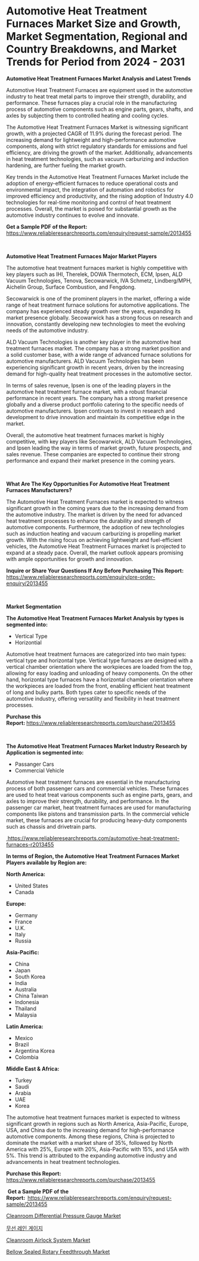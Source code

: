 <p><h1>Automotive Heat Treatment Furnaces Market Size and Growth, Market Segmentation, Regional and Country Breakdowns, and Market Trends for Period from 2024 -  2031</h1></p><p><strong>Automotive Heat Treatment Furnaces Market Analysis and Latest Trends</strong></p>
<p><p>Automotive Heat Treatment Furnaces are equipment used in the automotive industry to heat treat metal parts to improve their strength, durability, and performance. These furnaces play a crucial role in the manufacturing process of automotive components such as engine parts, gears, shafts, and axles by subjecting them to controlled heating and cooling cycles.</p><p>The Automotive Heat Treatment Furnaces Market is witnessing significant growth, with a projected CAGR of 11.9% during the forecast period. The increasing demand for lightweight and high-performance automotive components, along with strict regulatory standards for emissions and fuel efficiency, are driving the growth of the market. Additionally, advancements in heat treatment technologies, such as vacuum carburizing and induction hardening, are further fueling the market growth.</p><p>Key trends in the Automotive Heat Treatment Furnaces Market include the adoption of energy-efficient furnaces to reduce operational costs and environmental impact, the integration of automation and robotics for improved efficiency and productivity, and the rising adoption of Industry 4.0 technologies for real-time monitoring and control of heat treatment processes. Overall, the market is poised for substantial growth as the automotive industry continues to evolve and innovate.</p></p>
<p><strong>Get a Sample PDF of the Report:&nbsp;</strong> <a href="https://www.reliableresearchreports.com/enquiry/request-sample/2013455">https://www.reliableresearchreports.com/enquiry/request-sample/2013455</a></p>
<p>&nbsp;</p>
<p><strong>Automotive Heat Treatment Furnaces Major Market Players</strong></p>
<p><p>The automotive heat treatment furnaces market is highly competitive with key players such as IHI, Therelek, DOWA Thermotech, ECM, Ipsen, ALD Vacuum Technologies, Tenova, Secowarwick, IVA Schmetz, Lindberg/MPH, Aichelin Group, Surface Combustion, and Fengdong.</p><p>Secowarwick is one of the prominent players in the market, offering a wide range of heat treatment furnace solutions for automotive applications. The company has experienced steady growth over the years, expanding its market presence globally. Secowarwick has a strong focus on research and innovation, constantly developing new technologies to meet the evolving needs of the automotive industry.</p><p>ALD Vacuum Technologies is another key player in the automotive heat treatment furnaces market. The company has a strong market position and a solid customer base, with a wide range of advanced furnace solutions for automotive manufacturers. ALD Vacuum Technologies has been experiencing significant growth in recent years, driven by the increasing demand for high-quality heat treatment processes in the automotive sector.</p><p>In terms of sales revenue, Ipsen is one of the leading players in the automotive heat treatment furnace market, with a robust financial performance in recent years. The company has a strong market presence globally and a diverse product portfolio catering to the specific needs of automotive manufacturers. Ipsen continues to invest in research and development to drive innovation and maintain its competitive edge in the market.</p><p>Overall, the automotive heat treatment furnaces market is highly competitive, with key players like Secowarwick, ALD Vacuum Technologies, and Ipsen leading the way in terms of market growth, future prospects, and sales revenue. These companies are expected to continue their strong performance and expand their market presence in the coming years.</p></p>
<p>&nbsp;</p>
<p><strong>What Are The Key Opportunities For Automotive Heat Treatment Furnaces Manufacturers?</strong></p>
<p><p>The Automotive Heat Treatment Furnaces market is expected to witness significant growth in the coming years due to the increasing demand from the automotive industry. The market is driven by the need for advanced heat treatment processes to enhance the durability and strength of automotive components. Furthermore, the adoption of new technologies such as induction heating and vacuum carburizing is propelling market growth. With the rising focus on achieving lightweight and fuel-efficient vehicles, the Automotive Heat Treatment Furnaces market is projected to expand at a steady pace. Overall, the market outlook appears promising with ample opportunities for growth and innovation.</p></p>
<p><strong>Inquire or Share Your Questions If Any Before Purchasing This Report:</strong> <a href="https://www.reliableresearchreports.com/enquiry/pre-order-enquiry/2013455">https://www.reliableresearchreports.com/enquiry/pre-order-enquiry/2013455</a></p>
<p>&nbsp;</p>
<p><strong>Market Segmentation</strong></p>
<p><strong>The Automotive Heat Treatment Furnaces Market Analysis by types is segmented into:</strong></p>
<p><ul><li>Vertical Type</li><li>Horizontial</li></ul></p>
<p><p>Automotive heat treatment furnaces are categorized into two main types: vertical type and horizontal type. Vertical type furnaces are designed with a vertical chamber orientation where the workpieces are loaded from the top, allowing for easy loading and unloading of heavy components. On the other hand, horizontal type furnaces have a horizontal chamber orientation where the workpieces are loaded from the front, enabling efficient heat treatment of long and bulky parts. Both types cater to specific needs of the automotive industry, offering versatility and flexibility in heat treatment processes.</p></p>
<p><strong>Purchase this Report:&nbsp;</strong><a href="https://www.reliableresearchreports.com/purchase/2013455">https://www.reliableresearchreports.com/purchase/2013455</a></p>
<p>&nbsp;</p>
<p><strong>The Automotive Heat Treatment Furnaces Market Industry Research by Application is segmented into:</strong></p>
<p><ul><li>Passanger Cars</li><li>Commercial Vehicle</li></ul></p>
<p><p>Automotive heat treatment furnaces are essential in the manufacturing process of both passenger cars and commercial vehicles. These furnaces are used to heat treat various components such as engine parts, gears, and axles to improve their strength, durability, and performance. In the passenger car market, heat treatment furnaces are used for manufacturing components like pistons and transmission parts. In the commercial vehicle market, these furnaces are crucial for producing heavy-duty components such as chassis and drivetrain parts.</p></p>
<p><a href="https://www.reliableresearchreports.com/automotive-heat-treatment-furnaces-r2013455">&nbsp;https://www.reliableresearchreports.com/automotive-heat-treatment-furnaces-r2013455</a></p>
<p><strong>In terms of Region, the Automotive Heat Treatment Furnaces Market Players available by Region are:</strong></p>
<p>
    <p> <strong> North America: </strong>
        <ul>
            <li>United States</li>
            <li>Canada</li>
        </ul>
        </p> 
    <p> <strong> Europe: </strong>
        <ul>
            <li>Germany</li>
            <li>France</li>
            <li>U.K.</li>
            <li>Italy</li>
            <li>Russia</li>
        </ul>
        </p> 
    <p> <strong> Asia-Pacific: </strong>
        <ul>
            <li>China</li>
            <li>Japan</li>
            <li>South Korea</li>
            <li>India</li>
            <li>Australia</li>
            <li>China Taiwan</li>
            <li>Indonesia</li>
            <li>Thailand</li>
            <li>Malaysia</li>
        </ul>
        </p> 
    <p> <strong> Latin America: </strong>
        <ul>
            <li>Mexico</li>
            <li>Brazil</li>
            <li>Argentina Korea</li>
            <li>Colombia</li>
        </ul>
        </p> 
    <p> <strong> Middle East & Africa: </strong>
        <ul>
            <li>Turkey</li>
            <li>Saudi</li>
            <li>Arabia</li>
            <li>UAE</li>
            <li>Korea</li>
        </ul>
    </p>
    </p>
<p><p>The automotive heat treatment furnaces market is expected to witness significant growth in regions such as North America, Asia-Pacific, Europe, USA, and China due to the increasing demand for high-performance automotive components. Among these regions, China is projected to dominate the market with a market share of 35%, followed by North America with 25%, Europe with 20%, Asia-Pacific with 15%, and USA with 5%. This trend is attributed to the expanding automotive industry and advancements in heat treatment technologies.</p></p>
<p><strong>Purchase this Report: </strong><a href="https://www.reliableresearchreports.com/purchase/2013455">https://www.reliableresearchreports.com/purchase/2013455</a></p>
<p>&nbsp;<strong>Get a Sample PDF of the Report:&nbsp;&nbsp;</strong><a href="https://www.reliableresearchreports.com/enquiry/request-sample/2013455">https://www.reliableresearchreports.com/enquiry/request-sample/2013455</a></p>
<p><strong></strong></p>
<p><p><a href="https://github.com/rakibtthstu9900/Market-Research-Report-List-1/blob/main/cleanroom-differential-pressure-gauge-market.md">Cleanroom Differential Pressure Gauge Market</a></p><p><a href="https://github.com/LoganRew1964/Market-Research-Report-List-2/blob/main/397467772639.md">무선 레인 게이지</a></p><p><a href="https://github.com/ernidarwin455/Market-Research-Report-List-1/blob/main/cleanroom-airlock-system-market.md">Cleanroom Airlock System Market</a></p><p><a href="https://github.com/LiamDavis60/Market-Research-Report-List-2/blob/main/bellow-sealed-rotary-feedthrough-market.md">Bellow Sealed Rotary Feedthrough Market</a></p></p>